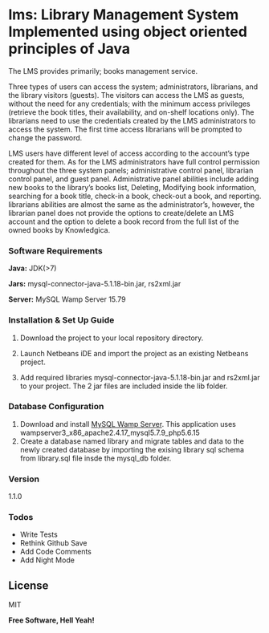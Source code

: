 # lms: Library Management System Implemented using object oriented principles of Java

The LMS provides primarily; books management service. 

Three types of users can access the system; 
administrators, librarians, and the library visitors (guests). The visitors can access the LMS as guests, without the need for any credentials; with the minimum 
access privileges (retrieve the book titles, their availability, and on-shelf locations only). 
The librarians need to use the credentials created by the LMS administrators to access the system. 
The first time access librarians will be prompted to change the password.

LMS users have different level of access according to the account’s type created for them. 
As for the LMS administrators have full control permission throughout the three system panels; administrative control panel, librarian control panel, and guest panel. Administrative panel abilities include adding new books to the library’s books list, Deleting, Modifying book information, searching for a book title, check-in a book, check-out a book, and reporting. librarians abilities are almost the same as the administrator’s, however, the librarian panel does not provide the options to create/delete an LMS account and the option to delete a book record from the full list of the owned books by Knowledgica.


### Software Requirements
**Java:** JDK(>7)

**Jars:** mysql-connector-java-5.1.18-bin.jar, rs2xml.jar

**Server:** MySQL Wamp Server 15.79

### Installation & Set Up Guide
1. Download the project to your local repository directory.

2. Launch Netbeans iDE and import the project as an existing Netbeans project.

3. Add required libraries mysql-connector-java-5.1.18-bin.jar and rs2xml.jar to your project. The 2 jar files are included 
inside the lib folder.

### Database Configuration
1. Download and install [MySQL Wamp Server](https://sourceforge.net/projects/wampserver/). This application uses wampserver3_x86_apache2.4.17_mysql5.7.9_php5.6.15
2. Create a database named library and migrate tables and data to the newly created database by importing the exising library sql schema from library.sql file insde the mysql_db folder.

### Version
1.1.0

### Todos
 - Write Tests
 - Rethink Github Save
 - Add Code Comments
 - Add Night Mode

License
----

MIT

**Free Software, Hell Yeah!**

